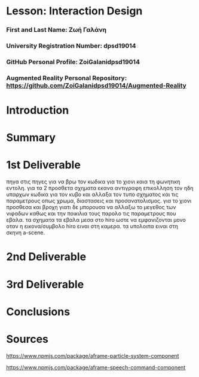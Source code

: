 # Lesson: Interaction Design

### First and Last Name: Ζωή Γαλάνη
### University Registration Number: dpsd19014
### GitHub Personal Profile: ZoiGalanidpsd19014 
### Augmented Reality Personal Repository: https://github.com/ZoiGalanidpsd19014/Augmented-Reality

# Introduction

# Summary


# 1st Deliverable

πηγα στις πηγες για να βρω τον κωδικα για το χιονι καια τη φωνητικη εντολη. για τα 2 προσθετα σχηματα εκανα αντιγραφη επικολληση τον ηδη υπαρχων κωδικα για τον κυβο και αλλαξα τον τυπο σχηματος και τις παραμετρους οπως χρωμα, διαστασεις και προσανατολισμος. για το χιονι προσθεσα και βροχη γιατι δε μπορουσα να αλλαξω το μεγεθος των νιφαδων καθως και την ποικιλια τους παρολο τις παραμετρους που εβαλα. τα σχηματα τα εβαλα μεσα στο hiro ωστε να εμφανιζονται μονο οταν η εικονα/συμβολο hiro ειναι στη καμερα. τα υπολοιπα ειναι στη σκηνη a-scene. 

# 2nd Deliverable


# 3rd Deliverable 


# Conclusions


# Sources
https://www.npmjs.com/package/aframe-particle-system-component

https://www.npmjs.com/package/aframe-speech-command-component
